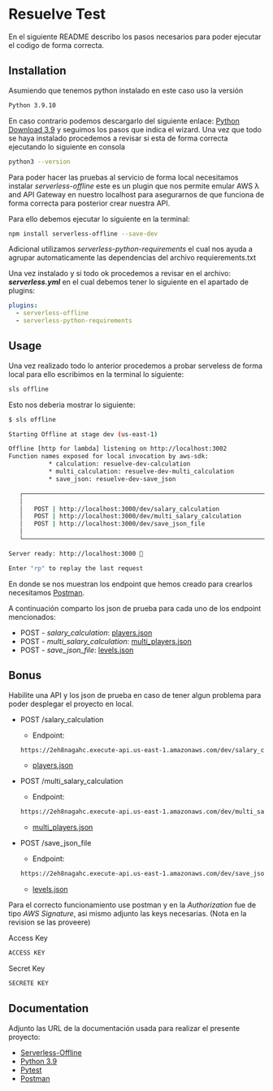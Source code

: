 # Resuelve Test

En el siguiente README describo los pasos necesarios para poder ejecutar el codigo de forma correcta.

## Installation

Asumiendo que tenemos python instalado en este caso uso la versión

```bash
Python 3.9.10
```

En caso contrario podemos descargarlo del siguiente enlace: [Python Download 3.9](https://www.python.org/downloads/release/python-3911/) y seguimos los pasos que indica el wizard. Una vez que todo se haya instalado procedemos a revisar si esta de forma correcta ejecutando lo siguiente en consola

```bash
python3 --version
```

Para poder hacer las pruebas al servicio de forma local necesitamos instalar *serverless-offline* este es un plugin que nos permite emular AWS λ and API Gateway en nuestro localhost para asegurarnos de que funciona de forma correcta para posterior crear nuestra API.

Para ello debemos ejecutar lo siguiente en la terminal:

```bash
npm install serverless-offline --save-dev
```

Adicional utilizamos *serverless-python-requirements* el cual nos ayuda a agrupar automaticamente las dependencias del archivo requierements.txt


Una vez instalado y si todo ok procedemos a revisar en el archivo: ***serverless.yml*** en el cual debemos tener lo siguiente en el apartado de plugins:

```yml
plugins:
  - serverless-offline
  - serverless-python-requirements
```

## Usage

Una vez realizado todo lo anterior procedemos a probar serveless de forma local para ello escribimos en la terminal lo siguiente:

```bash
sls offline
```
Esto nos deberia mostrar lo siguiente:

```bash
$ sls offline

Starting Offline at stage dev (us-east-1)

Offline [http for lambda] listening on http://localhost:3002
Function names exposed for local invocation by aws-sdk:
           * calculation: resuelve-dev-calculation
           * multi_calculation: resuelve-dev-multi_calculation
           * save_json: resuelve-dev-save_json

   ┌─────────────────────────────────────────────────────────────────────────────────────┐
   │                                                                                     │
   │   POST | http://localhost:3000/dev/salary_calculation                               │
   │   POST | http://localhost:3000/dev/multi_salary_calculation                         │
   │   POST | http://localhost:3000/dev/save_json_file                                   │
   │                                                                                     │
   └─────────────────────────────────────────────────────────────────────────────────────┘

Server ready: http://localhost:3000 🚀

Enter "rp" to replay the last request
```
 En donde se nos muestran los endpoint que hemos creado para crearlos necesitamos [Postman](https://www.postman.com/).

 A continuación comparto los json de prueba para cada uno de los endpoint mencionados:

* POST - *salary_calculation*: [players.json](https://resuelve-test.s3.amazonaws.com/json_files/players.json)
* POST - *multi_salary_calculation*: [multi_players.json](https://resuelve-test.s3.amazonaws.com/json_files/multi_players.json)
* POST - *save_json_file*: [levels.json](https://resuelve-test.s3.amazonaws.com/json_files/levels.json)

## Bonus

Habilite una API y los json de prueba en caso de tener algun problema para poder desplegar el proyecto en local.

* POST /salary_calculation
  * Endpoint: 
  ```bash 
  https://2eh8nagahc.execute-api.us-east-1.amazonaws.com/dev/salary_calculation
  ```
  * [players.json](https://resuelve-test.s3.amazonaws.com/json_files/players.json)

* POST /multi_salary_calculation
  * Endpoint: 
  ```bash 
  https://2eh8nagahc.execute-api.us-east-1.amazonaws.com/dev/multi_salary_calculation
  ```
  * [multi_players.json](https://resuelve-test.s3.amazonaws.com/json_files/multi_players.json)

* POST /save_json_file
  * Endpoint: 
  ```bash 
  https://2eh8nagahc.execute-api.us-east-1.amazonaws.com/dev/save_json_file
  ```
  * [levels.json](https://resuelve-test.s3.amazonaws.com/json_files/levels.json)

Para el correcto funcionamiento use postman y en la *Authorization* fue de tipo *AWS Signature*, asi mismo adjunto las keys necesarias. (Nota en la revision se las proveere)

 Access Key
 ```bash
 ACCESS KEY
 ``` 

 Secret Key
 ```bash
 SECRETE KEY
 ``` 
## Documentation

Adjunto las URL de la documentación usada para realizar el presente proyecto:

* [Serverless-Offline](https://www.serverless.com/plugins/serverless-offline)
* [Python 3.9](https://docs.python.org/3.9/)
* [Pytest](https://docs.pytest.org/en/7.1.x/)
* [Postman](https://learning.postman.com/docs/getting-started/introduction/)
